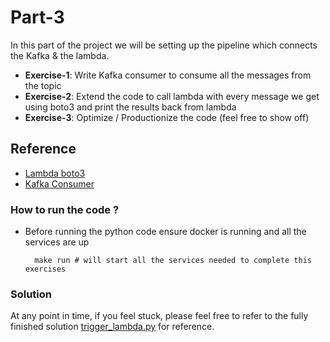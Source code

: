 # Part-3
In this part of the project we will be setting up the pipeline which connects the Kafka & the lambda.

- **Exercise-1**: Write Kafka consumer to consume all the messages from the topic 
- **Exercise-2**: Extend the code to call lambda with every message we get using boto3 and print the results back from lambda
- **Exercise-3**: Optimize / Productionize the code (feel free to show off)


## Reference
- [Lambda boto3](https://boto3.amazonaws.com/v1/documentation/api/latest/reference/services/lambda.html)
- [Kafka Consumer](https://kafka-python.readthedocs.io/en/master/apidoc/KafkaConsumer.html)

### How to run the code ?

- Before running the python code ensure docker is running and all the services are up
    ```shell
      make run # will start all the services needed to complete this exercises 
    ```

### Solution 
At any point in time, if you feel stuck, please feel free to refer to the fully finished
solution [trigger_lambda.py](solution/trigger_lambda.py) for reference.